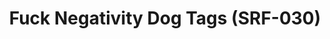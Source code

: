 ---
ee_id_thing: '4306'
site: '1'
type: '2'
inv_num: 2015-162
add_credit:
url: 2015-162-fuck-negativity-dog-tags-srf-030
title: Fuck Negativity Dog Tags (SRF-030)
year: '2015'
display_year: '2015'
medium: Dog tags ...
dims:
pitch:
ps:
live_url:
youtube:
related_code:
imgs: fuck-negativity-dogtag-SRF-030-2015-162-detail-database-ih.jpg,fuck-negativity-dogtag-SRF-030-2015-162-full-1-database-ih.jpg
subheading:
download:
commission:
related: "[4277] [2014-088-going-negative-lakes] 2014-088 Going Negative / Lakes"
layout: things-i-made
---